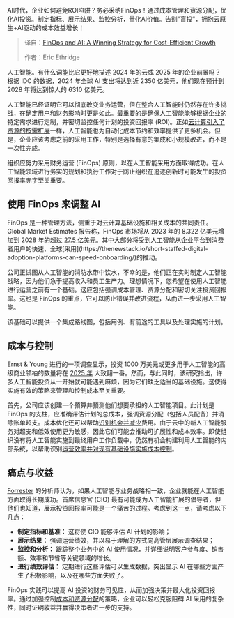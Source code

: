 <!--
title: FinOps和AI：实现成本效益增长的制胜策略
cover: https://cdn.thenewstack.io/media/2025/03/67e082c6-nahrizul-kadri-oasf0qmrwla-unsplash-scaled.jpg
summary: AI时代，企业如何避免ROI陷阱？务必采纳FinOps！通过成本管理和资源分配，优化AI投资。制定指标、展示结果、监控分析，量化AI价值。告别"盲投"，拥抱云原生+AI驱动的成本效益增长！
-->

AI时代，企业如何避免ROI陷阱？务必采纳FinOps！通过成本管理和资源分配，优化AI投资。制定指标、展示结果、监控分析，量化AI价值。告别"盲投"，拥抱云原生+AI驱动的成本效益增长！

> 译自：[FinOps and AI: A Winning Strategy for Cost-Efficient Growth](https://thenewstack.io/finops-and-ai-a-winning-strategy-for-cost-efficient-growth/)
> 
> 作者：Eric Ethridge

人工智能。有什么词能比它更好地描述 2024 年的云或 2025 年的企业前景吗？根据 IDC 的数据，2024 年全球 AI 支出将达到近 2350 亿美元，他们现在预计到 2028 年将达到惊人的 6310 亿美元。

人工智能已经证明它可以彻底改变业务运营，但在整合人工智能时仍然存在许多挑战，在确定用户和财务影响时更是如此。最重要的是确保人工智能能够根据企业的特定需求进行定制，并密切监控任何计划的投资回报率 (ROI)。正如[云计算引入了资源的按需扩展](https://thenewstack.io/10-essential-practices-for-building-software-for-cloud-scale/)一样，人工智能也为自动化成本节约和效率提供了更多机会。但是，企业应该考虑之前的采用工作，特别是选择有意的集成和小规模改进，而不是一次性完成。

组织应努力采用财务运营 (FinOps) 原则，以在人工智能采用方面取得成功。在人工智能领域进行务实的规划和执行工作对于防止组织在追逐创新时可能发生的投资回报率赤字至关重要。

## 使用 FinOps 来调整 AI

FinOps 是一种管理方法，侧重于对云计算基础设施和相关成本的共同责任。Global Market Estimates 报告称，FinOps 市场将从 2023 年的 8.322 亿美元增加到 2028 年的超过 [27.5 亿美元](https://www.globalmarketestimates.com/market-report/cloud-finops-market-4026#:~:text=recent%20market%20numbers-,Global%20Cloud%20FinOps%20Market%20Size,18.8%25%20from%202023%20to%202028.)。其中大部分将受到人工智能从企业平台到消费者用户的快速、全球[采用](https://thenewstack.io/short-staffed-digital-adoption-platforms-can-speed-onboarding/)的推动。

公司正试图从人工智能的消防水带中饮水，不幸的是，他们正在实时制定人工智能战略，因为他们急于提高收入和员工生产力。理想情况下，您希望在使用人工智能进行运营之前有一个基础。这应包括强调成本管理、资源分配和密切关注投资回报率。这也是 FinOps 的重点，它可以防止错误并改进流程，从而进一步采用人工智能。

该基础可以提供一个集成路线图，包括用例、有前途的工具以及处理实施的计划。

## 成本与控制

Ernst & Young 进行的一项调查显示，投资 1000 万美元或更多用于人工智能的高级商业领袖的数量将在 [2025 年](https://www.ey.com/en_us/newsroom/2024/07/new-ey-research-finds-ai-investment-is-surging-with-senior-leaders-seeing-more-positive-roi-as-hype-continues-to-become-reality) 大致翻一番。然而，与此同时，该研究指出，许多人工智能投资从一开始就可能遇到麻烦，因为它们缺乏适当的基础设施。这使得实施有效的策略来管理和控制成本至关重要。

首先，公司应该创建一个预算并预测他们想要承担的人工智能项目。此计划是 FinOps 的支柱，应准确评估计划的总成本，强调资源分配（包括人员配备）并消除账单超支。成本优化还可以帮助[识别机会并减少](https://thenewstack.io/5-ways-opentelemetry-can-reduce-costs/)费用。由于云中的新人工智能服务对超支和低效使用更为敏感，因此它们可能会推动可扩展性和成本效率。即使组织没有将人工智能实施到最终用户工作负载中，仍然有机会构建利用人工智能的内部系统，以帮助识别[运营效率并对现有基础设施实施成本控制](https://thenewstack.io/the-engineers-guide-to-controlling-configuration-drift/)。

## 痛点与收益

[Forrester](https://investor.forrester.com/news-releases/news-release-details/forrester-unveil-its-2025-tech-leadership-and-artificial) 的分析师认为，如果人工智能与业务战略相一致，企业就能在人工智能方面取得长期成功。首席信息官 (CIO) 最有可能成为人工智能扩展的倡导者，但他们也知道，展示投资回报率可能是一个痛苦的过程。考虑到这一点，请考虑以下几点：

- **制定指标和基准：** 这将使 CIO 能够评估 AI 计划的影响；
- **展示结果：** 强调运营绩效，并以易于理解的方式向高管层展示调查结果；
- **监控和分析：** 跟踪整个业务中的 AI 使用情况，并详细说明客户参与度、销售额、效率和节省等关键领域的增长。
- **进行绩效评估：** 定期进行这些评估可以生成数据，突出显示 AI 在哪些方面产生了积极影响，以及在哪些方面失败了。

FinOps 实践可以提高 AI 投资的财务可见性，从而加强决策并最大化投资回报率。通过加强控制[成本和资源分配](https://thenewstack.io/how-to-gain-visibility-into-kubernetes-cost-allocation/)的策略，企业可以轻松克服阻碍 AI 采用的复杂性，同时证明收益并赢得决策者进一步的支持。
